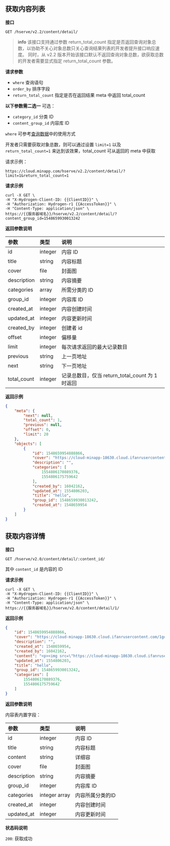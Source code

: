 ## 获取内容列表

**接口**

`GET /hserve/v2.2/content/detail/`

> **info**
> 该接口支持通过参数 return_total_count 指定是否返回查询对象总数，以协助不关心对象总数只关心查询结果列表的开发者提升接口响应速度。
同时，从 v2.2 版本开始该接口默认不返回查询对象总数，欲获取总数的开发者需要显式指定 return_total_count 参数。

**请求参数**
  * `where` 查询语句
  * `order_by` 排序字段
  * `return_total_count` 指定是否在返回结果 meta 中返回 total_count
  
  **以下参数需二选一**
  可选：
  * `category_id`      分类 ID
  * `content_group_id` 内容库 ID

`where` 可参考[查询数据](./query-record.md)中的使用方式

开发者只需要获取对象总数，则可以通过设置 `limit=1` 以及 `return_total_count=1` 来达到该效果，total_count 可从返回的 meta 中获取

请求示例：

```
https://cloud.minapp.com/hserve/v2.2/content/detail/?limit=1&return_total_count=1
```

**请求示例**

```shell
curl -X GET \
-H "X-Hydrogen-Client-ID: {{ClientID}}" \
-H "Authorization: Hydrogen-r1 {{AccessToken}}" \
-H "Content-Type: application/json" \
https://{{服务器域名}}/hserve/v2.2/content/detail/?content_group_id=1548659930013242
```

**返回参数说明**

|      参数    |    类型       | 说明    |
| :---------- | :----------   | :----  |
| id          | integer       | 内容 ID |
| title       | string        | 内容标题 |
| cover       | file          | 封面图 |
| description | string        | 内容摘要 |
| categories  | array         | 所需分类的 ID |
| group_id    | integer       | 内容库 ID |
| created_at  | integer       | 内容创建时间 |
| updated_at  | integer       | 内容更新时间 |
| created_by       |  integer  |  创建者 id                 |
| offset           |  integer  |  偏移量                    |
| limit            |  integer  |  每次请求返回的最大记录数目    |
| previous         |  string   |  上一页地址                 |
| next             |  string   |  下一页地址                 |
| total_count      |  integer  |  记录总数目，仅当 return_total_count 为 1 时返回                 |

**返回示例**

```json
{
    "meta": {
        "next": null,
        "total_count": 1,
        "previous": null,
        "offset": 0,
        "limit": 20
    },
    "objects": [
        {
            "id": 1548659954888866,
            "cover": "https://cloud-minapp-18630.cloud.ifanrusercontent.com/1go1CEZfzPGKLfdP.jpg",
            "description": "",
            "categories": [
                1554806170889376,
                1554806175759642
            ],
            "created_by": 16042162,
            "updated_at": 1554806203,
            "title": "hello",
            "group_id": 1548659930013242,
            "created_at": 1548659954
        }
    ]
}
```

## 获取内容详情

**接口**

`GET /hserve/v2.0/content/detail/:content_id/`

其中 `content_id` 是内容的 ID

**请求示例**

```shell
curl -X GET \
-H "X-Hydrogen-Client-ID: {{ClientID}}" \
-H "Authorization: Hydrogen-r1 {{AccessToken}}" \
-H "Content-Type: application/json" \
https://{{服务器域名}}/hserve/v2.0/content/detail/1/
```

**返回示例**

```json
{
    "id": 1548659954888866,
    "cover": "https://cloud-minapp-18630.cloud.ifanrusercontent.com/1go1CEZfzPGKLfdP.jpg",
    "description": "",
    "created_at": 1548659954,
    "created_by": 16042162,
    "content": "<p><img src=\"https://cloud-minapp-18630.cloud.ifanrusercontent.com/1go1CJNRACOs442M.jpg\"/></p>",
    "updated_at": 1554806203,
    "title": "hello",
    "group_id": 1548659930013242,
    "categories": [
        1554806170889376,
        1554806175759642
    ]
}
```

**返回参数说明**

内容表内置字段：

|      参数    |    类型       | 说明    |
| :---------- | :----------   | :----  |
| id          | integer       | 内容 ID |
| title       | string        | 内容标题 |
| content     | string        | 详细容 |
| cover       | file          | 封面图 |
| description | string        | 内容摘要 |
| group_id    | integer       | 内容库 ID |
| categories  | integer array | 内容所属分类的ID |
| created_at  | integer       | 内容创建时间 |
| updated_at  | integer       | 内容更新时间 |

**状态码说明**

`200`: 获取成功
